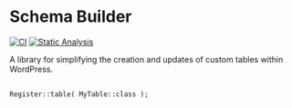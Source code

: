 # Schema Builder

[![CI](https://github.com/stellarwp/schema/workflows/CI/badge.svg)](https://github.com/stellarwp/schema/actions?query=branch%3Amain) [![Static Analysis](https://github.com/stellarwp/schema/actions/workflows/static-analysis.yml/badge.svg)](https://github.com/stellarwp/schema/actions/workflows/static-analysis.yml)

A library for simplifying the creation and updates of custom tables within WordPress.

##

```
Register::table( MyTable::class );
```
